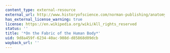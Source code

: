 ```yaml
---
content_type: external-resource
external_url: http://www.historyofscience.com/norman-publishing/anatomy/vesalius-interview-199807.php
has_external_license_warning: true
license: https://en.wikipedia.org/wiki/All_rights_reserved
status: ''
title: '*On the Fabric of the Human Body*'
uid: 9d8a459f-6234-40ac-908d-d85868d09dcb
wayback_url: ''
---
```

